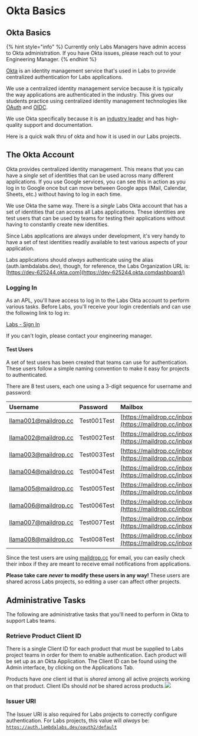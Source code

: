 # Okta Basics

## Okta Basics



{% hint style="info" %}
Currently only Labs Managers have admin access to Okta administration. If you have Okta issues, please reach out to your Engineering Manager.
{% endhint %}

​[Okta](https://www.okta.com/) is an identity management service that's used in Labs to provide centralized authentication for Labs applications.

We use a centralized identity management service because it is typically the way applications are authenticated in the industry. This gives our students practice using centralized identity management technologies like [OAuth](https://developer.okta.com/blog/2017/06/21/what-the-heck-is-oauth) and [OIDC](https://openid.net/connect/faq/).

We use Okta specifically because it is an [industry leader](https://www.okta.com/resources/access-management-leader-gartner-magic-quadrant) and has high-quality support and documentation.

Here is a quick walk thru of okta and how it is used in our Labs projects.

## The Okta Account <a id="the-okta-account"></a>

Okta provides centralized identity management. This means that you can have a _single_ set of identities that can be used across many different applications. If you use Google services, you can see this in action as you log in to Google once but can move between Google apps \(Mail, Calendar, Sheets, etc.\) without having to log in each time.

We use Okta the same way. There is a _single_ Labs Okta account that has a set of identities that can access all Labs applications. These identities are test users that can be used by teams for testing their applications without having to constantly create new identities.

Since Labs applications are always under development, it's very handy to have a set of test identities readily available to test various aspects of your application.

Labs applications should _always_ authenticate using the alias \(auth.lambdalabs.dev\), though, for reference, the Labs Organization URL is: [https://dev-625244.okta.com](https://dev-625244.okta.comdashboard/)​

### Logging In <a id="logging-in"></a>

As an APL, you'll have access to log in to the Labs Okta account to perform various tasks. Before Labs, you'll receive your login credentials and can use the following link to log in:

​[Labs - Sign In](https://auth.lambdalabs.dev/)​

If you can't login, please contact your engineering manager.

#### Test Users <a id="test-users"></a>

A set of test users has been created that teams can use for authentication. These users follow a simple naming convention to make it easy for projects to authenticated.

There are 8 test users, each one using a 3-digit sequence for username and password:

| Username | Password | Mailbox |
| :--- | :--- | :--- |
| llama001@maildrop.cc | Test001Test | ​[https://maildrop.cc/inbox/llama001](https://maildrop.cc/inbox/llama001)​ |
| llama002@maildrop.cc | Test002Test | ​[https://maildrop.cc/inbox/llama002](https://maildrop.cc/inbox/llama002)​ |
| llama003@maildrop.cc | Test003Test | ​[https://maildrop.cc/inbox/llama003](https://maildrop.cc/inbox/llama003)​ |
| llama004@maildrop.cc | Test004Test | ​[https://maildrop.cc/inbox/llama004](https://maildrop.cc/inbox/llama004)​ |
| llama005@maildrop.cc | Test005Test | ​[https://maildrop.cc/inbox/llama005](https://maildrop.cc/inbox/llama005)​ |
| llama006@maildrop.cc | Test006Test | ​[https://maildrop.cc/inbox/llama006](https://maildrop.cc/inbox/llama005)​ |
| llama007@maildrop.cc | Test007Test | ​[https://maildrop.cc/inbox/llama007](https://maildrop.cc/inbox/llama005)​ |
| llama008@maildrop.cc | Test008Test | ​[https://maildrop.cc/inbox/llama008](https://maildrop.cc/inbox/llama005)​ |

Since the test users are using [maildrop.cc](https://maildrop.cc/) for email, you can easily check their inbox if they are meant to receive email notifications from applications.

**Please take care** _**never**_ **to modify these users in any way!** These users are shared across Labs projects, so editing a user can affect other projects.

## Administrative Tasks <a id="administrative-tasks"></a>

The following are administrative tasks that you'll need to perform in Okta to support Labs teams.

### Retrieve Product Client ID <a id="retrieve-product-client-id"></a>

There is a single Client ID for each product that must be supplied to Labs project teams in order for them to enable authentication. Each product will be set up as an Okta Application. The Client ID can be found using the Admin interface, by clicking on the Applications Tab.

Products have _one_ client id that is _shared_ among all active projects working on that product. Client IDs should _not_ be shared across products.![](https://gblobscdn.gitbook.com/assets%2F-MFfkpZnSSKK09iKBtrP%2F-MGESC8nTVOTY4CwdraH%2F-MGEVPGS7FUaHy9HAoeR%2Fimage.png?alt=media&token=a6dc3d4f-174a-49f7-9510-4308b7a92c10)

### Issuer URI <a id="issuer-uri"></a>

The Issuer URI is also required for Labs projects to correctly configure authentication. For Labs projects, this value will _always_ be: [`https://auth.lambdalabs.dev/oauth2/default`](https://auth.lambdalabs.dev/oauth2/default)​

